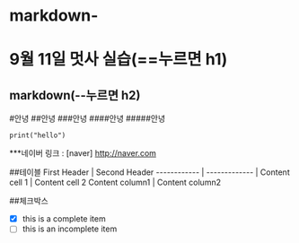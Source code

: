 # markdown-
9월 11일 멋사 실습(==누르면 h1)
===================
markdown(--누르면 h2)
-------------------
#안녕
##안녕
###안녕
####안녕
#####안녕
```python:
print("hello")
```

***네이버 링크 : [naver] http://naver.com

##테이블
First Header | Second Header
------------ | ------------- |
Content cell 1 | Content cell 2
Content column1 | Content column2

##체크박스
- [x] this is a complete item
- [ ] this is an incomplete item
